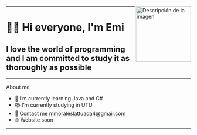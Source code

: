 
<div id="header" allign="center">
<img src="https://media.giphy.com/media/3owzVYjZSzuFivWpHi/giphy.gif" alt="Descripción de la imagen" weight="150" height="150" align="right"> 

---
<h1 allign="center"> 👋🏻 Hi everyone, I'm Emi</h1>
<h2 allign="center"> I love the world of programming and I am committed to study it as thoroughly as possible</h2>
</div>

---
About me
- 📕 I’m currently learning Java and C#
- 📚 I’m currently studying in UTU
- 💬 Contact me mmoraleslattuada4@gmail.com
- 🌐 Website soon
---
